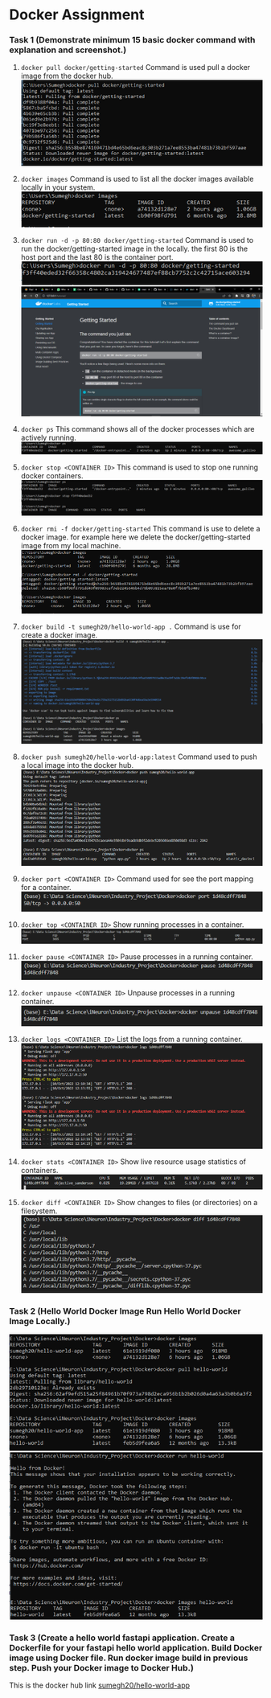 # Docker Assignment

### Task 1 (Demonstrate minimum 15 basic docker command with explanation and screenshot.)

1. `docker pull docker/getting-started`
Command is used pull a docker image from the docker hub.
![](img\Docker_command_1.PNG)

2. `docker images`
Command is used to list all the docker images available locally in your system.
![](img\Docker_command_2.PNG)

3. `docker run -d -p 80:80 docker/getting-started`
Command is used to run the docker/getting-started image in the locally. the first 80 is the host port and the last 80 is the container port.
![](img\Docker_command_3_part_1.PNG)
![](img\Docker_command_3_part_2.PNG)

4. `docker ps`
This command shows all of the docker processes which are actively running.
![](img\Docker_command_4.PNG)

5. `docker stop <CONTAINER ID>`
This command is used to stop one running docker containers.
![](img\Docker_command_5.PNG)

6. `docker rmi -f docker/getting-started`
This command is use to delete a docker image. for example here we delete the docker/getting-started image from my local machine.
![](img\Docker_command_6.PNG)

7. `docker build -t sumegh20/hello-world-app .`
Command is use for create a docker image.
![](img\Docker_command_7.PNG)

8. `docker push sumegh20/hello-world-app:latest`
Command used to push a local image into the docker hub.
![](img\Docker_command_8.PNG)

9. `docker port <CONTAINER ID>`
Command used for see the port mapping for a container.
![](img\Docker_command_9.PNG)

10. `docker top <CONTAINER ID>`
Show running processes in a container.
![](img\Docker_command_10.PNG)

11. `docker pause <CONTAINER ID>`
Pause processes in a running container.
![](img\Docker_command_11.PNG)

12. `docker unpause <CONTAINER ID>` 
Unpause processes in a running container.
![](img\Docker_command_12.PNG)

13. `docker logs <CONTAINER ID>`
List the logs from a running container.
![](img\Docker_command_13.PNG)

14. `docker stats <CONTAINER ID>`
Show live resource usage statistics of containers.
![](img\Docker_command_14.PNG)

15. `docker diff <CONTAINER ID>`
Show changes to files (or directories) on a filesystem.
![](img\Docker_command_15.PNG)


### Task 2 (Hello World Docker Image Run Hello World Docker Image Locally.)
![](img\Assignment_3_part_1.PNG)
![](img\Assignment_3_part_2.PNG)

### Task 3 (Create a hello world fastapi application. Create a Dockerfile for your fastapi hello world application. Build Docker image using Docker file. Run docker image build in previous step. Push your Docker image to Docker Hub.)
This is the docker hub link [sumegh20/hello-world-app](https://hub.docker.com/repository/docker/sumegh20/hello-world-app)
